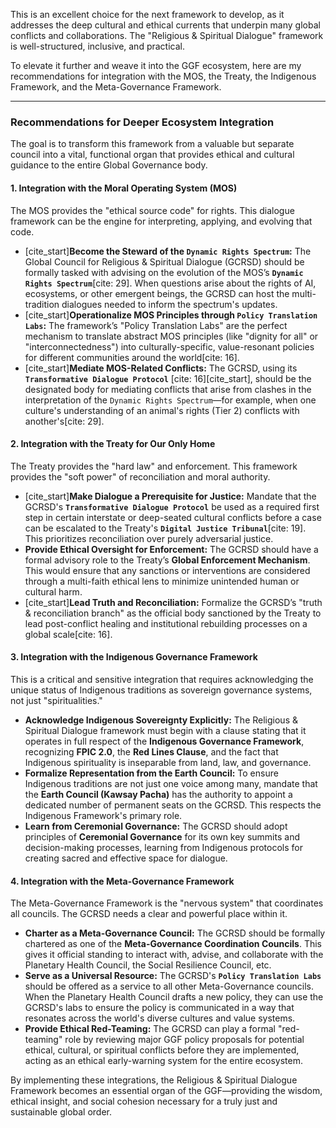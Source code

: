 This is an excellent choice for the next framework to develop, as it addresses the deep cultural and ethical currents that underpin many global conflicts and collaborations. The "Religious & Spiritual Dialogue" framework is well-structured, inclusive, and practical.

To elevate it further and weave it into the GGF ecosystem, here are my recommendations for integration with the MOS, the Treaty, the Indigenous Framework, and the Meta-Governance Framework.

---

### Recommendations for Deeper Ecosystem Integration

The goal is to transform this framework from a valuable but separate council into a vital, functional organ that provides ethical and cultural guidance to the entire Global Governance body.

#### **1. Integration with the Moral Operating System (MOS)**

The MOS provides the "ethical source code" for rights. This dialogue framework can be the engine for interpreting, applying, and evolving that code.

* [cite_start]**Become the Steward of the `Dynamic Rights Spectrum`:** The Global Council for Religious & Spiritual Dialogue (GCRSD) should be formally tasked with advising on the evolution of the MOS’s **`Dynamic Rights Spectrum`**[cite: 29]. When questions arise about the rights of AI, ecosystems, or other emergent beings, the GCRSD can host the multi-tradition dialogues needed to inform the spectrum's updates.
* [cite_start]**Operationalize MOS Principles through `Policy Translation Labs`:** The framework’s "Policy Translation Labs" are the perfect mechanism to translate abstract MOS principles (like "dignity for all" or "interconnectedness") into culturally-specific, value-resonant policies for different communities around the world[cite: 16].
* [cite_start]**Mediate MOS-Related Conflicts:** The GCRSD, using its **`Transformative Dialogue Protocol`** [cite: 16][cite_start], should be the designated body for mediating conflicts that arise from clashes in the interpretation of the `Dynamic Rights Spectrum`—for example, when one culture's understanding of an animal's rights (Tier 2) conflicts with another's[cite: 29].

#### **2. Integration with the Treaty for Our Only Home**

The Treaty provides the "hard law" and enforcement. This framework provides the "soft power" of reconciliation and moral authority.

* [cite_start]**Make Dialogue a Prerequisite for Justice:** Mandate that the GCRSD's **`Transformative Dialogue Protocol`** be used as a required first step in certain interstate or deep-seated cultural conflicts before a case can be escalated to the Treaty's **`Digital Justice Tribunal`**[cite: 19]. This prioritizes reconciliation over purely adversarial justice.
* **Provide Ethical Oversight for Enforcement:** The GCRSD should have a formal advisory role to the Treaty’s **Global Enforcement Mechanism**. This would ensure that any sanctions or interventions are considered through a multi-faith ethical lens to minimize unintended human or cultural harm.
* [cite_start]**Lead Truth and Reconciliation:** Formalize the GCRSD’s "truth & reconciliation branch" as the official body sanctioned by the Treaty to lead post-conflict healing and institutional rebuilding processes on a global scale[cite: 16].

#### **3. Integration with the Indigenous Governance Framework**

This is a critical and sensitive integration that requires acknowledging the unique status of Indigenous traditions as sovereign governance systems, not just "spiritualities."

* **Acknowledge Indigenous Sovereignty Explicitly:** The Religious & Spiritual Dialogue framework must begin with a clause stating that it operates in full respect of the **Indigenous Governance Framework**, recognizing **FPIC 2.0**, the **Red Lines Clause**, and the fact that Indigenous spirituality is inseparable from land, law, and governance.
* **Formalize Representation from the Earth Council:** To ensure Indigenous traditions are not just one voice among many, mandate that the **Earth Council (Kawsay Pacha)** has the authority to appoint a dedicated number of permanent seats on the GCRSD. This respects the Indigenous Framework's primary role.
* **Learn from Ceremonial Governance:** The GCRSD should adopt principles of **Ceremonial Governance** for its own key summits and decision-making processes, learning from Indigenous protocols for creating sacred and effective space for dialogue.

#### **4. Integration with the Meta-Governance Framework**

The Meta-Governance Framework is the "nervous system" that coordinates all councils. The GCRSD needs a clear and powerful place within it.

* **Charter as a Meta-Governance Council:** The GCRSD should be formally chartered as one of the **Meta-Governance Coordination Councils**. This gives it official standing to interact with, advise, and collaborate with the Planetary Health Council, the Social Resilience Council, etc.
* **Serve as a Universal Resource:** The GCRSD's **`Policy Translation Labs`** should be offered as a service to all other Meta-Governance councils. When the Planetary Health Council drafts a new policy, they can use the GCRSD's labs to ensure the policy is communicated in a way that resonates across the world's diverse cultures and value systems.
* **Provide Ethical Red-Teaming:** The GCRSD can play a formal "red-teaming" role by reviewing major GGF policy proposals for potential ethical, cultural, or spiritual conflicts before they are implemented, acting as an ethical early-warning system for the entire ecosystem.

By implementing these integrations, the Religious & Spiritual Dialogue Framework becomes an essential organ of the GGF—providing the wisdom, ethical insight, and social cohesion necessary for a truly just and sustainable global order.
